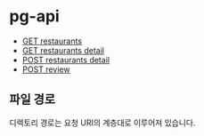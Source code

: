 # pg-api


- [GET restaurants](https://github.com/pgr-dev/review_app_api/blob/master/restaurants/GET-restaurants.md)
- [GET restaurants detail](https://github.com/pgr-dev/review_app_api/blob/master/restaurants/%7Bid%7D/GET-restaurants_detail.md)
- [POST restaurants detail](https://github.com/pgr-dev/review_app_api/blob/master/restaurants/%7Bid%7D/POST-restaurants_detail.md)
- [POST review](https://github.com/pgr-dev/review_app_api/blob/master/restaurants/%7Bid%7D/review/POST-review.md)


## 파일 경로

디렉토리 경로는 요청 URI의 계층대로 이루어져 있습니다.
